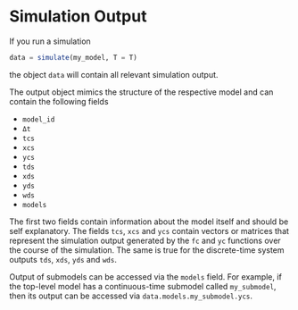 # Simulation Output

If you run a simulation

```julia
data = simulate(my_model, T = T)
```

the object `data` will contain all relevant simulation output.

The output object mimics the structure of the respective model and can contain the following fields

* `model_id`
* `Δt`
* `tcs`
* `xcs`
* `ycs`
* `tds`
* `xds`
* `yds`
* `wds`
* `models`

The first two fields contain information about the model itself and should be self explanatory.
The fields `tcs`, `xcs` and `ycs` contain vectors or matrices that represent the simulation output generated by the `fc` and `yc` functions over the course of the simulation.
The same is true for the discrete-time system outputs `tds`, `xds`, `yds` and `wds`.

Output of submodels can be accessed via the `models` field. For example, if the top-level model has a continuous-time submodel called `my_submodel`, then its output can be accessed via `data.models.my_submodel.ycs`.
